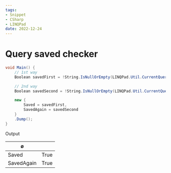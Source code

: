 ```yaml
---
tags:
- Snippet
- CSharp
- LINQPad
date: 2022-12-24
---
```


# Query saved checker

```c#
void Main() {
    // 1st way
    Boolean savedFirst = !String.IsNullOrEmpty(LINQPad.Util.CurrentQueryPath);

    // 2nd way
    Boolean savedSecond = !String.IsNullOrEmpty(LINQPad.Util.CurrentQuery.Name);

    new {
        Saved = savedFirst,
        SavedAgain = savedSecond
    }
    .Dump();
}
```

Output

| ø          |      |
|----------- |----- |
| Saved      | True |
| SavedAgain | True |


